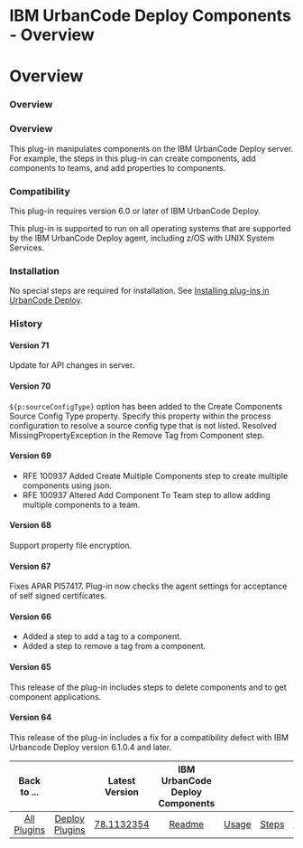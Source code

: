
IBM UrbanCode Deploy Components - Overview
==========================================

# Overview



### Overview




 


### Overview


This plug-in manipulates components on the IBM UrbanCode Deploy server. For example, the steps in this plug-in can create components, add components to teams, and add properties to components.


### Compatibility


This plug-in requires version 6.0 or later of IBM UrbanCode Deploy.


This plug-in is supported to run on all operating systems that are supported by the IBM UrbanCode Deploy agent, including z/OS with UNIX System Services.


### Installation


No special steps are required for installation. See [Installing plug-ins in UrbanCode Deploy](https://www.urbancode.com/resource/installing-plug-ins-in-urbancode-products/ "Installing plug-ins in UrbanCode Deploy").


### History


#### Version 71


Update for API changes in server.


#### Version 70


``${p:sourceConfigType}`` option has been added to the Create Components Source Config Type property. Specify this property within the process configuration to resolve a source config type that is not listed. Resolved MissingPropertyException in the Remove Tag from Component step.


#### Version 69


* RFE 100937 Added Create Multiple Components step to create multiple components using json.
* RFE 100937 Altered Add Component To Team step to allow adding multiple components to a team.


#### Version 68


Support property file encryption.


#### Version 67


Fixes APAR PI57417. Plug-in now checks the agent settings for acceptance of self signed certificates.


#### Version 66


* Added a step to add a tag to a component.
* Added a step to remove a tag from a component.


#### Version 65


This release of the plug-in includes steps to delete components and to get component applications.


#### Version 64


This release of the plug-in includes a fix for a compatibility defect with IBM Urbancode Deploy version 6.1.0.4 and later.




|Back to ...||Latest Version|IBM UrbanCode Deploy Components ||||
| :---: | :---: | :---: | :---: | :---: | :---: | :---: |
|[All Plugins](../../index.md)|[Deploy Plugins](../README.md)|[78.1132354]()|[Readme](README.md)|[Usage](usage.md)|[Steps](steps.md)|[Downloads](downloads.md)|
